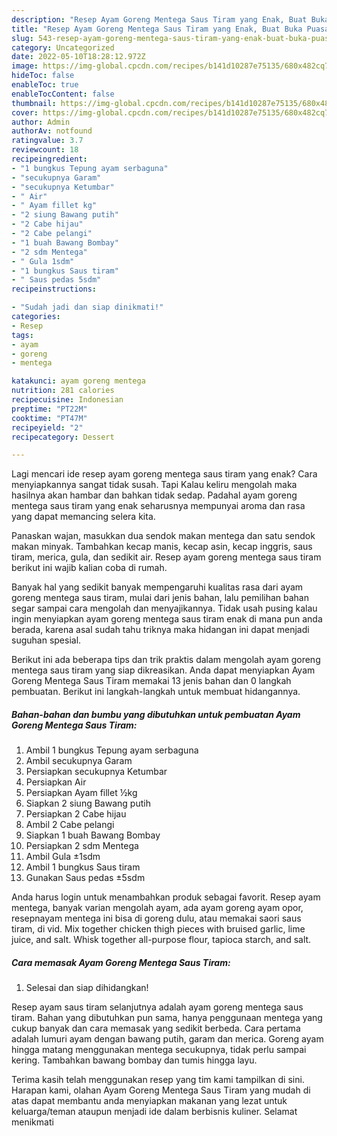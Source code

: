 ```yaml
---
description: "Resep Ayam Goreng Mentega Saus Tiram yang Enak, Buat Buka Puasa}"
title: "Resep Ayam Goreng Mentega Saus Tiram yang Enak, Buat Buka Puasa}"
slug: 543-resep-ayam-goreng-mentega-saus-tiram-yang-enak-buat-buka-puasa
category: Uncategorized
date: 2022-05-10T18:28:12.972Z
image: https://img-global.cpcdn.com/recipes/b141d10287e75135/680x482cq70/ayam-goreng-mentega-saus-tiram-foto-resep-utama.jpg
hideToc: false
enableToc: true
enableTocContent: false
thumbnail: https://img-global.cpcdn.com/recipes/b141d10287e75135/680x482cq70/ayam-goreng-mentega-saus-tiram-foto-resep-utama.jpg
cover: https://img-global.cpcdn.com/recipes/b141d10287e75135/680x482cq70/ayam-goreng-mentega-saus-tiram-foto-resep-utama.jpg
author: Admin
authorAv: notfound
ratingvalue: 3.7
reviewcount: 18
recipeingredient:
- "1 bungkus Tepung ayam serbaguna"
- "secukupnya Garam"
- "secukupnya Ketumbar"
- " Air"
- " Ayam fillet kg"
- "2 siung Bawang putih"
- "2 Cabe hijau"
- "2 Cabe pelangi"
- "1 buah Bawang Bombay"
- "2 sdm Mentega"
- " Gula 1sdm"
- "1 bungkus Saus tiram"
- " Saus pedas 5sdm"
recipeinstructions:

- "Sudah jadi dan siap dinikmati!"
categories:
- Resep
tags:
- ayam
- goreng
- mentega

katakunci: ayam goreng mentega 
nutrition: 281 calories
recipecuisine: Indonesian
preptime: "PT22M"
cooktime: "PT47M"
recipeyield: "2"
recipecategory: Dessert

---
```



Lagi mencari ide resep ayam goreng mentega saus tiram yang enak? Cara menyiapkannya sangat tidak susah. Tapi Kalau keliru mengolah maka hasilnya akan hambar dan bahkan tidak sedap. Padahal ayam goreng mentega saus tiram yang enak seharusnya mempunyai aroma dan rasa yang dapat memancing selera kita.


Panaskan wajan, masukkan dua sendok makan mentega dan satu sendok makan minyak. Tambahkan kecap manis, kecap asin, kecap inggris, saus tiram, merica, gula, dan sedikit air. Resep ayam goreng mentega saus tiram berikut ini wajib kalian coba di rumah.

Banyak hal yang sedikit banyak mempengaruhi kualitas rasa dari ayam goreng mentega saus tiram, mulai dari jenis bahan, lalu pemilihan bahan segar sampai cara mengolah dan menyajikannya. Tidak usah pusing kalau ingin menyiapkan ayam goreng mentega saus tiram enak di mana pun anda berada, karena asal sudah tahu triknya maka hidangan ini dapat menjadi suguhan spesial.


Berikut ini ada beberapa tips dan trik praktis dalam mengolah ayam goreng mentega saus tiram yang siap dikreasikan. Anda dapat menyiapkan Ayam Goreng Mentega Saus Tiram memakai 13 jenis bahan dan 0 langkah pembuatan. Berikut ini langkah-langkah untuk membuat hidangannya.

<!--inarticleads1-->

##### Bahan-bahan dan bumbu yang dibutuhkan untuk pembuatan Ayam Goreng Mentega Saus Tiram:

1. Ambil 1 bungkus Tepung ayam serbaguna
1. Ambil secukupnya Garam
1. Persiapkan secukupnya Ketumbar
1. Persiapkan  Air
1. Persiapkan  Ayam fillet ½kg
1. Siapkan 2 siung Bawang putih
1. Persiapkan 2 Cabe hijau
1. Ambil 2 Cabe pelangi
1. Siapkan 1 buah Bawang Bombay
1. Persiapkan 2 sdm Mentega
1. Ambil  Gula ±1sdm
1. Ambil 1 bungkus Saus tiram
1. Gunakan  Saus pedas ±5sdm


Anda harus login untuk menambahkan produk sebagai favorit. Resep ayam mentega, banyak varian mengolah ayam, ada ayam goreng ayam opor, resepnayam mentega ini bisa di goreng dulu, atau memakai saori saus tiram, di vid. Mix together chicken thigh pieces with bruised garlic, lime juice, and salt. Whisk together all-purpose flour, tapioca starch, and salt. 

<!--inarticleads2-->

##### Cara memasak Ayam Goreng Mentega Saus Tiram:


1. Selesai dan siap dihidangkan!

Resep ayam saus tiram selanjutnya adalah ayam goreng mentega saus tiram. Bahan yang dibutuhkan pun sama, hanya penggunaan mentega yang cukup banyak dan cara memasak yang sedikit berbeda. Cara pertama adalah lumuri ayam dengan bawang putih, garam dan merica. Goreng ayam hingga matang menggunakan mentega secukupnya, tidak perlu sampai kering. Tambahkan bawang bombay dan tumis hingga layu. 

Terima kasih telah menggunakan resep yang tim kami tampilkan di sini. Harapan kami, olahan Ayam Goreng Mentega Saus Tiram yang mudah di atas dapat membantu anda menyiapkan makanan yang lezat untuk keluarga/teman ataupun menjadi ide dalam berbisnis kuliner. Selamat menikmati
